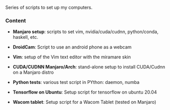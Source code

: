 Series of scripts to set up my computers.

### Content

- **Manjaro setup**: scripts to set vim, nvidia/cuda/cudnn, python/conda, haskell, etc.

- **DroidCam**: Script to use an android phone as a webcam

- **Vim**: setup of the Vim text editor with the miramare skin

- **CUDA/CUDNN Manjaro/Arch**: stand-alone setup to install CUDA/Cudnn on a Manjaro distro

- **Python tests**: various test script in PYthon: daemon, numba

- **Tensorflow on Ubuntu**: Setup script for tensorflow on ubuntu 20.04

- **Wacom tablet**: Setup script for a Wacom Tablet (tested on Manjaro)

